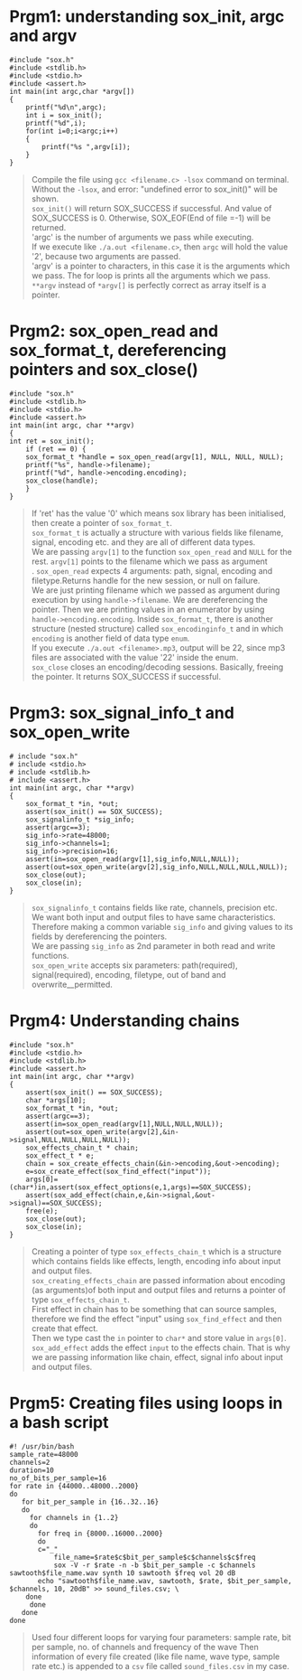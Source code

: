 # Prgm1: understanding sox_init, argc and argv 
```
#include "sox.h"
#include <stdlib.h>
#include <stdio.h>
#include <assert.h>
int main(int argc,char *argv[])
{
	printf("%d\n",argc);
	int i = sox_init();
	printf("%d",i);
	for(int i=0;i<argc;i++)
    {
		printf("%s ",argv[i]);
	}
}
```
> Compile the file using `gcc <filename.c> -lsox` command on terminal. Without the `-lsox`, and error: "undefined error to sox_init()" will be shown.</br>
`sox_init()` will return SOX_SUCCESS if successful. And value of SOX_SUCCESS is 0. Otherwise, SOX_EOF(End of file =-1) will be returned.</br>
> 'argc' is the number of arguments we pass while executing.</br> If we execute like `./a.out <filename.c>`, then `argc` will hold the value '2', because two arguments are passed.</br>
> 'argv' is a pointer to characters, in this case it is the arguments which we pass. The for loop is prints all the arguments which we pass.
> `**argv` instead of `*argv[]` is perfectly correct as array itself is a pointer.</br>

# Prgm2: sox_open_read and sox_format_t, dereferencing pointers and sox_close()
```
#include "sox.h"
#include <stdlib.h>
#include <stdio.h>
#include <assert.h>
int main(int argc, char **argv)
{
int ret = sox_init();
    if (ret == 0) {
	sox_format_t *handle = sox_open_read(argv[1], NULL, NULL, NULL);
	printf("%s", handle->filename);
	printf("%d", handle->encoding.encoding);
	sox_close(handle);
    }
}
```
> If 'ret' has the value '0' which means sox library has been initialised, then create a pointer of `sox_format_t`.</br>
> `sox_format_t` is actually a structure with various fields like filename, signal, encoding etc. and they are all of different data types. </br>
> We are passing `argv[1]` to the function `sox_open_read` and `NULL` for the rest. `argv[1]` points to the filename which we pass as argument</br>.
> `sox_open_read` expects 4 arguments: path, signal, encoding and filetype.Returns handle for the new session, or null on failure. </br>
> We are just printing filename which we passed as argument during execution by using `handle->filename`. We are dereferencing the pointer.
> Then we are printing values in an enumerator by using `handle->encoding.encoding`. Inside `sox_format_t`, there is another structure (nested structure) called `sox_encodinginfo_t` and in which `encoding` is another field of data type `enum`. </br>
> If you execute `./a.out <filename>.mp3`, output will be 22, since mp3 files are associated with the value '22' inside the enum.</br>
> `sox_close` closes an encoding/decoding sessions. Basically, freeing the pointer. It returns SOX_SUCCESS if successful.</br>

# Prgm3: sox_signal_info_t and sox_open_write
```
# include "sox.h"
# include <stdio.h>
# include <stdlib.h>
# include <assert.h>
int main(int argc, char **argv)
{
	sox_format_t *in, *out;
	assert(sox_init() == SOX_SUCCESS);
	sox_signalinfo_t *sig_info;
	assert(argc==3);
	sig_info->rate=48000;
	sig_info->channels=1;
	sig_info->precision=16;
	assert(in=sox_open_read(argv[1],sig_info,NULL,NULL));
	assert(out=sox_open_write(argv[2],sig_info,NULL,NULL,NULL,NULL));
	sox_close(out);
	sox_close(in);
}
```
> `sox_signalinfo_t` contains fields like rate, channels, precision etc. </br>
> We want both input and output files to have same characteristics. Therefore making a common variable `sig_info` and giving values to its fields by dereferencing the pointers.</br>
> We are passing `sig_info` as 2nd parameter in both read and write functions.</br>
> `sox_open_write` accepts six parameters: path(required), signal(required), encoding, filetype, out of band and overwrite__permitted.</br>

# Prgm4: Understanding chains
```
#include "sox.h"
#include <stdio.h>
#include <stdlib.h>
#include <assert.h>
int main(int argc, char **argv)
{
	assert(sox_init() == SOX_SUCCESS);
	char *args[10];
	sox_format_t *in, *out;
	assert(argc==3);
	assert(in=sox_open_read(argv[1],NULL,NULL,NULL));
	assert(out=sox_open_write(argv[2],&in->signal,NULL,NULL,NULL,NULL));
	sox_effects_chain_t * chain;
	sox_effect_t * e;
	chain = sox_create_effects_chain(&in->encoding,&out->encoding);
	e=sox_create_effect(sox_find_effect("input"));
	args[0]=(char*)in,assert(sox_effect_options(e,1,args)==SOX_SUCCESS);
	assert(sox_add_effect(chain,e,&in->signal,&out->signal)==SOX_SUCCESS);
	free(e);
	sox_close(out);
	sox_close(in);
}
```
> Creating a pointer of type `sox_effects_chain_t` which is a structure which contains fields like effects, length, encoding info about input and output files.</br>
> `sox_creating_effects_chain` are passed information about encoding (as arguments)of both input and output files and returns a pointer of type `sox_effects_chain_t`.</br>
> First effect in chain has to be something that can source samples, therefore we find the effect "input" using `sox_find_effect` and then create that effect.</br>
> Then we type cast the `in` pointer to `char*` and store value in `args[0]`.</br>
> `sox_add_effect` adds the effect `input` to the effects chain. That is why we are passing information like chain, effect, signal info about input and output files.</br>

# Prgm5: Creating files using loops in a bash script
```
#! /usr/bin/bash
sample_rate=48000 
channels=2 
duration=10 
no_of_bits_per_sample=16 
for rate in {44000..48000..2000}
do
   for bit_per_sample in {16..32..16}
   do
     for channels in {1..2}
     do
       for freq in {8000..16000..2000}
       do
  	   c="_"
           file_name=$rate$c$bit_per_sample$c$channels$c$freq
           sox -V -r $rate -n -b $bit_per_sample -c $channels sawtooth$file_name.wav synth 10 sawtooth $freq vol 20 dB 
	   echo "sawtooth$file_name.wav, sawtooth, $rate, $bit_per_sample, $channels, 10, 20dB" >> sound_files.csv; \
	done 
     done 
   done 
done
```
> Used four different loops for varying four parameters: sample rate, bit per sample, no. of channels and frequency of the wave
> Then information of every file created (like file name, wave type, sample rate etc.) is appended to a `csv` file called `sound_files.csv` in my case.
